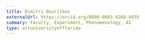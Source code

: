 ```yaml
---
title: Dimitri Bourilkov
externalUrl: https://orcid.org/0000-0003-0260-4935
summary: Faculty, Experiment, Phenomenology, AI
type: altuniversityofflorida
---
```


